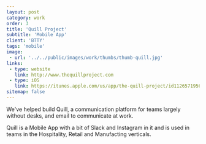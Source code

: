 ```yaml
---
layout: post
category: work
order: 3
title: 'Quill Project'
subtitle: 'Mobile App'
client: 'BTTY'
tags: 'mobile'
image:
 - url: '../../public/images/work/thumbs/thumb-quill.jpg'
links:
 - type: website
   link: http://www.thequillproject.com
 - type: iOS
   link: https://itunes.apple.com/us/app/the-quill-project/id1126571956
sitemap: false
---
```


We've helped build Quill, a communication platform for teams largely without desks, and email to communicate at work.

Quill is a Mobile App with a bit of Slack and Instagram in it and is used in teams in the Hospitality, Retail and Manufacting verticals.
